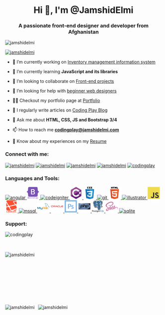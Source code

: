 <h1 align="center">Hi 👋, I'm @JamshidElmi</h1>
<h3 align="center">A passionate front-end designer and developer from Afghanistan</h3>

<p align="left"> <img src="https://komarev.com/ghpvc/?username=jamshidelmi&label=Profile%20views&color=0e75b6&style=flat" alt="jamshidelmi" /> </p>

<p align="left"> <a href="https://github.com/ryo-ma/github-profile-trophy"><img src="https://github-profile-trophy.vercel.app/?username=jamshidelmi" alt="jamshidelmi" /></a> </p>

- 🔭 I’m currently working on [Inventory management information system](https://github.com/JamshidElmi/QuickAccount)

- 🌱 I’m currently learning **JavaScript and its libraries**

- 👯 I’m looking to collaborate on [Front-end projects](https://github.com/JamshidElmi?tab=repositories)

- 🤝 I’m looking for help with [beginner web designers](https://www.youtube.com/c/codingplay)

- 👨‍💻 Checkout my portfolio page at [Portfolio](https://cv.jamshidelmi.com)

- 📝 I regularly write articles on [Coding Play Blog](https://codingplay.jamshidelmi.com)

- 💬 Ask me about **HTML, CSS, JS and Bootstrap 3/4**

- 📫 How to reach me **codingplay@jamshidelmi.com**

- 📄 Know about my experiences on my [Resume](https://cv.jamshidelmi.com/documents/Jamshid-Resume.pdf)

<h3 align="left">Connect with me:</h3>
<p align="left">
<a href="https://codepen.io/jamshidelmi" target="blank"><img align="center" src="https://raw.githubusercontent.com/rahuldkjain/github-profile-readme-generator/master/src/images/icons/Social/codepen.svg" alt="jamshidelmi" height="30" width="40" /></a>
<a href="https://linkedin.com/in/jamshidelmi" target="blank"><img align="center" src="https://raw.githubusercontent.com/rahuldkjain/github-profile-readme-generator/master/src/images/icons/Social/linked-in-alt.svg" alt="jamshidelmi" height="30" width="40" /></a>
<a href="https://fb.com/jamshidelmi" target="blank"><img align="center" src="https://raw.githubusercontent.com/rahuldkjain/github-profile-readme-generator/master/src/images/icons/Social/facebook.svg" alt="jamshidelmi" height="30" width="40" /></a>
<a href="https://instagram.com/jamshidelmi" target="blank"><img align="center" src="https://raw.githubusercontent.com/rahuldkjain/github-profile-readme-generator/master/src/images/icons/Social/instagram.svg" alt="jamshidelmi" height="30" width="40" /></a>
<a href="https://www.youtube.com/c/codingplay" target="blank"><img align="center" src="https://raw.githubusercontent.com/rahuldkjain/github-profile-readme-generator/master/src/images/icons/Social/youtube.svg" alt="codingplay" height="30" width="40" /></a>
</p>

<h3 align="left">Languages and Tools:</h3>
<p align="left"> <a href="https://angular.io" target="_blank" rel="noreferrer"> <img src="https://angular.io/assets/images/logos/angular/angular.svg" alt="angular" width="40" height="40"/> </a> <a href="https://getbootstrap.com" target="_blank" rel="noreferrer"> <img src="https://raw.githubusercontent.com/devicons/devicon/master/icons/bootstrap/bootstrap-plain-wordmark.svg" alt="bootstrap" width="40" height="40"/> </a> <a href="https://codeigniter.com" target="_blank" rel="noreferrer"> <img src="https://cdn.worldvectorlogo.com/logos/codeigniter.svg" alt="codeigniter" width="40" height="40"/> </a> <a href="https://www.w3schools.com/cs/" target="_blank" rel="noreferrer"> <img src="https://raw.githubusercontent.com/devicons/devicon/master/icons/csharp/csharp-original.svg" alt="csharp" width="40" height="40"/> </a> <a href="https://www.w3schools.com/css/" target="_blank" rel="noreferrer"> <img src="https://raw.githubusercontent.com/devicons/devicon/master/icons/css3/css3-original-wordmark.svg" alt="css3" width="40" height="40"/> </a> <a href="https://git-scm.com/" target="_blank" rel="noreferrer"> <img src="https://www.vectorlogo.zone/logos/git-scm/git-scm-icon.svg" alt="git" width="40" height="40"/> </a> <a href="https://www.w3.org/html/" target="_blank" rel="noreferrer"> <img src="https://raw.githubusercontent.com/devicons/devicon/master/icons/html5/html5-original-wordmark.svg" alt="html5" width="40" height="40"/> </a> <a href="https://www.adobe.com/in/products/illustrator.html" target="_blank" rel="noreferrer"> <img src="https://www.vectorlogo.zone/logos/adobe_illustrator/adobe_illustrator-icon.svg" alt="illustrator" width="40" height="40"/> </a> <a href="https://developer.mozilla.org/en-US/docs/Web/JavaScript" target="_blank" rel="noreferrer"> <img src="https://raw.githubusercontent.com/devicons/devicon/master/icons/javascript/javascript-original.svg" alt="javascript" width="40" height="40"/> </a> <a href="https://laravel.com/" target="_blank" rel="noreferrer"> <img src="https://raw.githubusercontent.com/devicons/devicon/master/icons/laravel/laravel-plain-wordmark.svg" alt="laravel" width="40" height="40"/> </a> <a href="https://www.microsoft.com/en-us/sql-server" target="_blank" rel="noreferrer"> <img src="https://www.svgrepo.com/show/303229/microsoft-sql-server-logo.svg" alt="mssql" width="40" height="40"/> </a> <a href="https://www.mysql.com/" target="_blank" rel="noreferrer"> <img src="https://raw.githubusercontent.com/devicons/devicon/master/icons/mysql/mysql-original-wordmark.svg" alt="mysql" width="40" height="40"/> </a> <a href="https://www.oracle.com/" target="_blank" rel="noreferrer"> <img src="https://raw.githubusercontent.com/devicons/devicon/master/icons/oracle/oracle-original.svg" alt="oracle" width="40" height="40"/> </a> <a href="https://www.photoshop.com/en" target="_blank" rel="noreferrer"> <img src="https://raw.githubusercontent.com/devicons/devicon/master/icons/photoshop/photoshop-line.svg" alt="photoshop" width="40" height="40"/> </a> <a href="https://www.php.net" target="_blank" rel="noreferrer"> <img src="https://raw.githubusercontent.com/devicons/devicon/master/icons/php/php-original.svg" alt="php" width="40" height="40"/> </a> <a href="https://www.postgresql.org" target="_blank" rel="noreferrer"> <img src="https://raw.githubusercontent.com/devicons/devicon/master/icons/postgresql/postgresql-original-wordmark.svg" alt="postgresql" width="40" height="40"/> </a> <a href="https://sass-lang.com" target="_blank" rel="noreferrer"> <img src="https://raw.githubusercontent.com/devicons/devicon/master/icons/sass/sass-original.svg" alt="sass" width="40" height="40"/> </a> <a href="https://www.sqlite.org/" target="_blank" rel="noreferrer"> <img src="https://www.vectorlogo.zone/logos/sqlite/sqlite-icon.svg" alt="sqlite" width="40" height="40"/> </a> </p>

<h3 align="left">Support:</h3>
<p><a href="https://www.buymeacoffee.com/codingplay"> <img align="left" src="https://im2.ezgif.com/tmp/ezgif-2-88596badf4.png" height="50" width="210" alt="codingplay" /></a></p><br><br><br>

<p><img align="left" src="https://github-readme-stats.vercel.app/api/top-langs?username=jamshidelmi&show_icons=true&locale=en&layout=compact" alt="jamshidelmi" /> </p> &nbsp; <br><br><br><br><br><br><br><br><br>
  <p><img align="center" src="https://github-readme-stats.vercel.app/api?username=jamshidelmi&show_icons=true&locale=en" alt="jamshidelmi" />
  &nbsp; 
  <img align="center" src="https://github-readme-streak-stats.herokuapp.com/?user=jamshidelmi&" alt="jamshidelmi" /></p>
